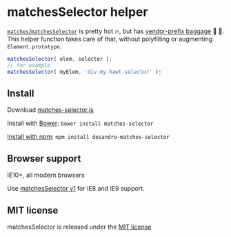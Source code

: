 # matchesSelector helper

[`matches`/`matchesSelector`](https://developer.mozilla.org/en-US/docs/Web/API/Element/matches) is pretty hot :fire:, but has [vendor-prefix baggage](http://caniuse.com/#feat=matchesselector) :handbag: :pouch:. This helper function takes care of that, without polyfilling or augmenting `Element.prototype`.

``` js
matchesSelector( elem, selector );
// for example
matchesSelector( myElem, 'div.my-hawt-selector' );
```

## Install

Download [matches-selector.js](https://github.com/desandro/matches-selector/raw/master/matches-selector.js)

Install with [Bower](http://bower.io): `bower install matches-selector`

[Install with npm](https://www.npmjs.org/package/desandro-matches-selector): `npm install desandro-matches-selector`

## Browser support

IE10+, all modern browsers

Use [matchesSelector v1](https://github.com/desandro/matches-selector/releases/tag/v1.0.3) for IE8 and IE9 support.

## MIT license

matchesSelector is released under the [MIT license](http://desandro.mit-license.org)
